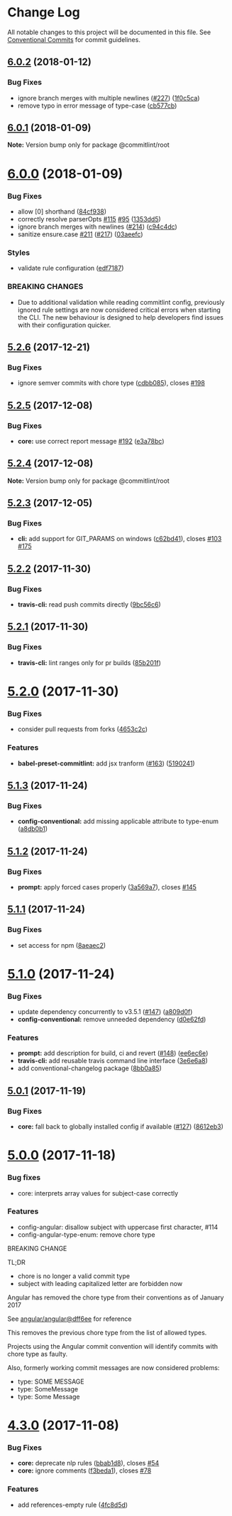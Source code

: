 # Change Log

All notable changes to this project will be documented in this file.
See [Conventional Commits](https://conventionalcommits.org) for commit guidelines.

<a name="6.0.2"></a>
## [6.0.2](https://github.com/marionebl/commitlint/compare/v6.0.0...v6.0.2) (2018-01-12)


### Bug Fixes

* ignore branch merges with multiple newlines ([#227](https://github.com/marionebl/commitlint/issues/227)) ([1f0c5ca](https://github.com/marionebl/commitlint/commit/1f0c5ca))
* remove typo in error message of type-case ([cb577cb](https://github.com/marionebl/commitlint/commit/cb577cb))




<a name="6.0.1"></a>
## [6.0.1](https://github.com/marionebl/commitlint/compare/v6.0.0...v6.0.1) (2018-01-09)




**Note:** Version bump only for package @commitlint/root

<a name="6.0.0"></a>
# [6.0.0](https://github.com/marionebl/commitlint/compare/v5.2.6...v6.0.0) (2018-01-09)


### Bug Fixes

* allow [0] shorthand ([84cf938](https://github.com/marionebl/commitlint/commit/84cf938))
* correctly resolve parserOpts [#115](https://github.com/marionebl/commitlint/issues/115) [#95](https://github.com/marionebl/commitlint/issues/95) ([1353dd5](https://github.com/marionebl/commitlint/commit/1353dd5))
* ignore branch merges with newlines ([#214](https://github.com/marionebl/commitlint/issues/214)) ([c94c4dc](https://github.com/marionebl/commitlint/commit/c94c4dc))
* sanitize ensure.case [#211](https://github.com/marionebl/commitlint/issues/211) ([#217](https://github.com/marionebl/commitlint/issues/217)) ([03aeefc](https://github.com/marionebl/commitlint/commit/03aeefc))


### Styles

* validate rule configuration ([edf7187](https://github.com/marionebl/commitlint/commit/edf7187))


### BREAKING CHANGES

* Due to additional validation while reading
commitlint config, previously ignored rule
settings are now considered critical errors
when starting the CLI. The new behaviour is
designed to help developers find issues with
their configuration quicker.




<a name="5.2.6"></a>
## [5.2.6](https://github.com/marionebl/commitlint/compare/v5.2.5...v5.2.6) (2017-12-21)


### Bug Fixes

* ignore semver commits with chore type ([cdbb085](https://github.com/marionebl/commitlint/commit/cdbb085)), closes [#198](https://github.com/marionebl/commitlint/issues/198)




<a name="5.2.5"></a>
## [5.2.5](https://github.com/marionebl/commitlint/compare/v5.2.4...v5.2.5) (2017-12-08)


### Bug Fixes

* **core:** use correct report message [#192](https://github.com/marionebl/commitlint/issues/192) ([e3a78bc](https://github.com/marionebl/commitlint/commit/e3a78bc))




<a name="5.2.4"></a>
## [5.2.4](https://github.com/marionebl/commitlint/compare/v5.2.3...v5.2.4) (2017-12-08)




**Note:** Version bump only for package @commitlint/root

<a name="5.2.3"></a>
## [5.2.3](https://github.com/marionebl/commitlint/compare/v5.2.2...v5.2.3) (2017-12-05)


### Bug Fixes

* **cli:** add support for GIT_PARAMS on windows ([c62bd41](https://github.com/marionebl/commitlint/commit/c62bd41)), closes [#103](https://github.com/marionebl/commitlint/issues/103) [#175](https://github.com/marionebl/commitlint/issues/175)




<a name="5.2.2"></a>
## [5.2.2](https://github.com/marionebl/commitlint/compare/v5.2.1...v5.2.2) (2017-11-30)


### Bug Fixes

* **travis-cli:** read push commits directly ([9bc56c6](https://github.com/marionebl/commitlint/commit/9bc56c6))




<a name="5.2.1"></a>
## [5.2.1](https://github.com/marionebl/commitlint/compare/v5.2.0...v5.2.1) (2017-11-30)


### Bug Fixes

* **travis-cli:** lint ranges only for pr builds ([85b201f](https://github.com/marionebl/commitlint/commit/85b201f))




<a name="5.2.0"></a>
# [5.2.0](https://github.com/marionebl/commitlint/compare/v5.1.3...v5.2.0) (2017-11-30)


### Bug Fixes

* consider pull requests from forks ([4653c2c](https://github.com/marionebl/commitlint/commit/4653c2c))


### Features

* **babel-preset-commitlint:** add jsx tranform ([#163](https://github.com/marionebl/commitlint/issues/163)) ([5190241](https://github.com/marionebl/commitlint/commit/5190241))




<a name="5.1.3"></a>
## [5.1.3](https://github.com/marionebl/commitlint/compare/v5.1.2...v5.1.3) (2017-11-24)


### Bug Fixes

* **config-conventional:** add missing applicable attribute to type-enum ([a8db0b1](https://github.com/marionebl/commitlint/commit/a8db0b1))




<a name="5.1.2"></a>
## [5.1.2](https://github.com/marionebl/commitlint/compare/v5.1.1...v5.1.2) (2017-11-24)


### Bug Fixes

* **prompt:** apply forced cases properly ([3a569a7](https://github.com/marionebl/commitlint/commit/3a569a7)), closes [#145](https://github.com/marionebl/commitlint/issues/145)




<a name="5.1.1"></a>
## [5.1.1](https://github.com/marionebl/commitlint/compare/v5.1.0...v5.1.1) (2017-11-24)


### Bug Fixes

* set access for npm ([8aeaec2](https://github.com/marionebl/commitlint/commit/8aeaec2))




<a name="5.1.0"></a>
# [5.1.0](https://github.com/marionebl/commitlint/compare/v5.0.2...v5.1.0) (2017-11-24)


### Bug Fixes

* update dependency concurrently to v3.5.1 ([#147](https://github.com/marionebl/commitlint/issues/147)) ([a809d0f](https://github.com/marionebl/commitlint/commit/a809d0f))
* **config-conventional:** remove unneeded dependency ([d0e62fd](https://github.com/marionebl/commitlint/commit/d0e62fd))


### Features

* **prompt:** add description for build, ci and revert ([#148](https://github.com/marionebl/commitlint/issues/148)) ([ee6ec6e](https://github.com/marionebl/commitlint/commit/ee6ec6e))
* **travis-cli:** add reusable travis command line interface ([3e6e6a8](https://github.com/marionebl/commitlint/commit/3e6e6a8))
* add conventional-changelog package ([8bb0a85](https://github.com/marionebl/commitlint/commit/8bb0a85))




<a name="5.0.1"></a>
## [5.0.1](https://github.com/marionebl/commitlint/compare/v5.0.0...v5.0.1) (2017-11-19)


### Bug Fixes

* **core:** fall back to globally installed config if available ([#127](https://github.com/marionebl/commitlint/issues/127)) ([8612eb3](https://github.com/marionebl/commitlint/commit/8612eb3))




<a name="5.0.0"></a>
# [5.0.0](https://github.com/marionebl/commitlint/compare/v4.3.0...v5.0.0) (2017-11-18)

### Bug fixes

* core: interprets array values for subject-case correctly

### Features

* config-angular: disallow subject with uppercase first character, #114
* config-angular-type-enum: remove chore type


BREAKING CHANGE

TL;DR
* chore is no longer a valid commit type
* subject with leading capitalized letter are forbidden now

Angular has removed the chore type from their
conventions as of January 2017

See [angular/angular@dff6ee](https://github.com/angular/angular/commit/dff6ee32725197bdb81f3f63c5bd9805f2ed22bb#diff-6a3371457528722a734f3c51d9238c13L204)
for reference

This removes the previous chore type from the list
of allowed types.

Projects using the Angular commit convention will identify commits with chore type as faulty.

Also, formerly working commit messages are now considered problems:

*  type: SOME MESSAGE
*  type: SomeMessage
*  type: Some Message

<a name="4.3.0"></a>
# [4.3.0](https://github.com/marionebl/commitlint/compare/v4.2.2...v4.3.0) (2017-11-08)


### Bug Fixes

* **core:** deprecate nlp rules  ([bbab1d8](https://github.com/marionebl/commitlint/commit/bbab1d8)), closes [#54](https://github.com/marionebl/commitlint/issues/54)
* **core:** ignore comments ([f3beda1](https://github.com/marionebl/commitlint/commit/f3beda1)), closes [#78](https://github.com/marionebl/commitlint/issues/78)


### Features

* add references-empty rule ([4fc8d5d](https://github.com/marionebl/commitlint/commit/4fc8d5d))
